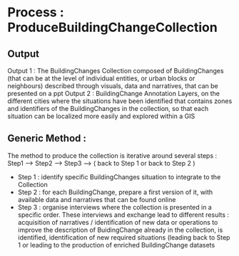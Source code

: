 # Process : ProduceBuildingChangeCollection  

## Output 
Output 1 : The BuildingChanges Collection composed of BuildingChanges (that can be at the level of individual entities, or urban blocks or neighbours) described through visuals, data and narratives, that can be presented on a ppt 
Output 2 : BuildingChange Annotation Layers, on the different cities where the situations have been identified that contains zones and identifiers of the BuildingChanges in the collection, so that each situation can be localized more easily and explored within a GIS

## Generic Method : 
The method to produce the collection is iterative around several steps : Step1 -->  Step2 --> Step3 --> ( back to Step 1 or back to Step 2 )
-  Step 1 : identify specific BuildingChanges situation to integrate to the Collection
-  Step 2 : for each BuildingChange, prepare a first version of it, with available data and narratives that can be found online
-  Step 3 : organise interviews where the collection is presented in a specific order. These interviews and exchange lead to different results : acquisition of narratives / identification of new data or operations to improve the description of BuidingChange already in the collection,   is identified, identification of new  required situations (leading back to Step 1 or leading to the production of enriched BuildingChange datasets   


